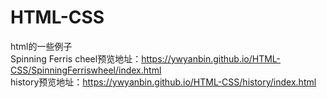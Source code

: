 # HTML-CSS
html的一些例子  
Spinning Ferris cheel预览地址：https://ywyanbin.github.io/HTML-CSS/SpinningFerriswheel/index.html
<br/>
history预览地址：https://ywyanbin.github.io/HTML-CSS/history/index.html

